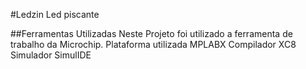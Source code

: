 #Ledzin
Led piscante 

##Ferramentas Utilizadas 
Neste Projeto foi utilizado a ferramenta de trabalho da Microchip.
Plataforma utilizada MPLABX
Compilador XC8 
Simulador SimulIDE

